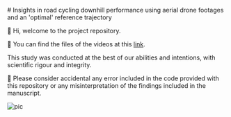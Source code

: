 # Insights in road cycling downhill performance using aerial drone footages and an 'optimal' reference trajectory

👋 Hi, welcome to the project repository. 

🚁 You can find the files of the videos at this [link](https://drive.google.com/drive/folders/1z8yeZPSoOn0l1lVK-wkxGGMYXhY3we03?usp=sharing).  

This study was conducted at the best of our abilities and intentions, with scientific rigour and integrity. 

🙏 Please consider accidental any error included in the code provided with this repository or any misinterpretation of the findings included in the manuscript. 

![pic](https://github.com/andreazignoli/drone_footage/blob/master/pic/DJI_0132.JPG)
